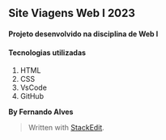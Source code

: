 ## Site Viagens Web I 2023
#### Projeto desenvolvido na disciplina de Web I

#### Tecnologias utilizadas

 1. HTML
 2. CSS
 3. VsCode
 4. GitHub
 
 **By Fernando Alves**

> Written with [StackEdit](https://stackedit.io/).
